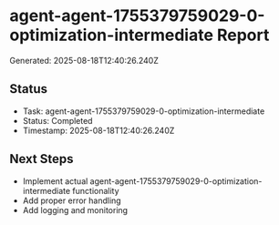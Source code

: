 # agent-agent-1755379759029-0-optimization-intermediate Report

Generated: 2025-08-18T12:40:26.240Z

## Status
- Task: agent-agent-1755379759029-0-optimization-intermediate
- Status: Completed
- Timestamp: 2025-08-18T12:40:26.240Z

## Next Steps
- Implement actual agent-agent-1755379759029-0-optimization-intermediate functionality
- Add proper error handling
- Add logging and monitoring
